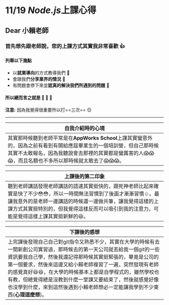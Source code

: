 # 11/19 *Node.js*上課心得

## **Dear 小賴老師**


### 首先想先跟老師說，您的上課方式其實我非常喜歡 :+1: 

#### 列舉以下幾點

- 以**就業導向**的方式教導我們 :100: 
- 會跟我們**分享業界的情況** :100: 
- 有問題會停下來並**認真的解決我們所遇到的問題** :100: 

#### 所以總而言之就是 :100: :100: :100:


**注意:** 因為我覺得很重要所以打==三次== :blush:


---


|**自我介紹時的心境** |
| -------------------------------------------------------- |
| 其實那時候聽到老師平常是在**AppWorks School**上課其實蠻意外的，因為之前有看到有開給應屆畢業生的一個培訓營，但自己那時候其實不太敢報名，因為我聽說會去那裡的其實都是蠻厲害的人:scream::scream::scream:，而且名額也不多所以那時候就太敢去了:scream::scream::scream:。|




|**上課後的第二印象** |
| -------------------------------------------------------- |
|聽到老師講話發現老師講話的語速其實挺快的，跟死神老師比起來確實是快了不少:flushed::flushed:，所以一時間無法習慣到了後面才漸漸習慣:relaxed:。最讓我意外的是老師一邊講話的時候還一邊做共筆，讓我覺得這樣的上課方式其實挺特別的，但我覺得這樣反而可以吸引到我的注意力，可能是覺得這樣上課其實挺新鮮的:satisfied:。|



|**下課後的感想** |
| -------------------------------------------------------- |
| 上完課後發現自己自己對git指令又熟悉不少，其實在大學的時候有去一間新創公司實習過，那時候去的第一天公司就丟給我一個git的一些資訊要我自己學，然後我還記得那時候其實挺緊張的，畢竟是公司的第一個要求，然後來這邊又給小賴老師複習了一遍，突然發現有老師的感覺真好:satisfied::satisfied:，在大學的時候基本上都是自學程式的，雖然學校也有教，但總覺得總是沒教到什麼一堂課又要結束了，然後就感覺好像也沒學到什麼，來到這然後遇到小賴老師想必一定能讓我學到不少東西(**心理這麼想**)。 |











